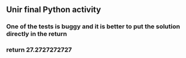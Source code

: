 ## Unir final Python activity
### One of the tests is buggy and it is better to put the solution directly in the return
### return 27.2727272727

